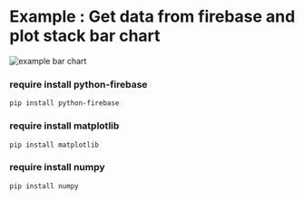 # Example : Get data from firebase and plot stack bar chart

![example bar chart](https://github.com/vixtory09678/python_firebase/master/img/img.png)

### require install python-firebase

`pip install python-firebase`

### require install matplotlib

`pip install matplotlib`

### require install numpy

`pip install numpy`
